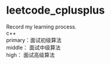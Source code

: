 # leetcode_cplusplus             
Record my learning process.                
c++                
primary：面试初级算法     
middle： 面试中级算法      
high：   面试高级算法     
